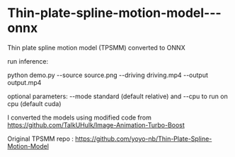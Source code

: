# Thin-plate-spline-motion-model---onnx
Thin plate spline motion model (TPSMM) converted to ONNX

run inference:

python demo.py --source source.png --driving driving.mp4 --output output.mp4

optional parameters: --mode standard (default relative) and --cpu to run on cpu (default cuda)


I converted the models using modified code from https://github.com/TalkUHulk/Image-Animation-Turbo-Boost

Original TPSMM repo : https://github.com/yoyo-nb/Thin-Plate-Spline-Motion-Model


